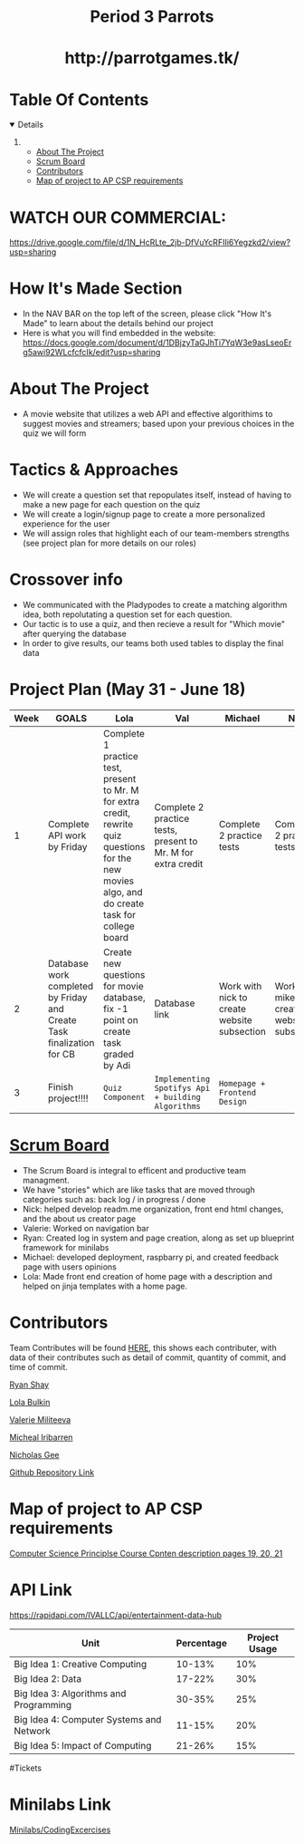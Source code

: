  <!-- PROJECT LOGO -->
<h1 align="center">Period 3 Parrots</h1>
<h1 align="center">http://parrotgames.tk/</h1>


<!-- TABLE OF CONTENTS -->
# Table Of Contents
<details open="open">
  <ol>
    <li>
      <ul>
          <li><a href="#about-the-project">About The Project</a></li> 
          <li><a href="#scrum-board">Scrum Board</a></li>
          <li><a href="#contributors">Contributors</a></li>
          <li><a href="#map-of-project-to-ap-csp-requirements">Map of project to AP CSP requirements</a></li>
      <ul>
    </li>
  </ol>
  </ol>
</details>

# WATCH OUR COMMERCIAL:
https://drive.google.com/file/d/1N_HcRLte_2jb-DfVuYcRFIIi6Yegzkd2/view?usp=sharing

# How It's Made Section
 - In the NAV BAR on the top left of the screen, please click "How It's Made" to learn about the details behind our project
 - Here is what you will find embedded in the website: https://docs.google.com/document/d/1DBjzyTaGJhTi7YqW3e9asLseoErg5awi92WLcfcfcIk/edit?usp=sharing

# About The Project
 -  A movie website that utilizes a web API and effective algorithims to suggest movies and streamers; based upon your previous choices in the quiz we will form 

# Tactics & Approaches 
 - We will create a question set that repopulates itself, instead of having to make a new page for each question on the quiz
 - We will create a login/signup page to create a more personalized experience for the user
 - We will assign roles that highlight each of our team-members strengths (see project plan for more details on our roles)

# Crossover info
 - We communicated with the Pladypodes to create a matching algorithm idea, both repolutating a question set for each question.
 - Our tactic is to use a quiz, and then recieve a result for "Which movie" after querying the database 
 - In order to give results, our teams both used tables to display the final data

# Project Plan (May 31 - June 18)
| Week | GOALS | Lola | Val | Michael | Nick | Ryan |
| ------------- | ------------- | ----------- | ----------- | ----------- | ----------- | ----------- |
|  1| Complete API work by Friday | Complete 1 practice test, present to Mr. M for extra credit, rewrite quiz questions for the new movies algo, and do create task for college board | Complete 2 practice tests, present to Mr. M for extra credit | Complete 2 practice tests | Complete 2 practice tests | Complete 2 practice tests, present to Mr. M for extra credit |
|  2| Database work completed by Friday and Create Task finalization for CB | Create new questions for movie database, fix -1 point on create task graded by Adi | Database link | Work with nick to create website subsection | Work with mike to create website subsection | Database link with Val |
|  3| Finish project!!!! | ``` Quiz Component ```| ```Implementing Spotifys Api + building Algorithms ``` | ``` Homepage + Frontend Design ``` | ```  ``` | ``` Api Work + Algorithms ``` |

# [Scrum Board](https://github.com/MaxVukovich/P2Lions/projects/1?fullscreen=true)
 - The Scrum Board is integral to efficent and productive team managment. 
 - We have "stories" which are like tasks that are moved through categories such as: back log / in progress / done
 - Nick: helped develop readm.me organization, front end html changes, and the about us creator page
 - Valerie: Worked on navigation bar 
 - Ryan: Created log in system and page creation, along as set up blueprint framework for minilabs
 - Michael: developed deployment, raspbarry pi, and created feedback page with users opinions
 - Lola: Made front end creation of home page with a description and helped on jinja templates with a home page. 
# Contributors
Team Contributes will be found [HERE](https://github.com/ryanshay18/P3Parrots/graphs/contributors), this shows each contributer, with data of their contributes such as detail of commit, quantity of commit, and time of commit.

[Ryan Shay](https://github.com/ryanshay18)

[Lola Bulkin](https://github.com/lolabulkin)

[Valerie Militeeva](https://github.com/valeriemiliteeva)

[Micheal Iribarren](https://github.com/MICHEALIRIBARREN)

[Nicholas Gee](https://github.com/1855495)

[Github Repository Link](https://github.com/ryanshay18/P3Parrots)

# Map of project to AP CSP requirements
[Computer Science Principlse Course Cpnten description pages 19, 20, 21](https://apcentral.collegeboard.org/pdf/ap-computer-science-principles-course-and-exam-description.pdf?course=ap-computer-science-principles)

# API Link
https://rapidapi.com/IVALLC/api/entertainment-data-hub


| Unit | Percentage | Project Usage |
| ------------- | ----------- | ----------- |
|  Big Idea 1: Creative Computing | 10-13% | 10% |
|  Big Idea 2: Data | 17-22% | 30% |
|  Big Idea 3: Algorithms and Programming | 30-35% | 25% |
|  Big Idea 4: Computer Systems and Network | 11-15% | 20% |
|  Big Idea 5: Impact of Computing | 21-26% | 15% |

#Tickets
<!-- # Previous Assignments -->
<!-- Can add previous stuff you did here -->

# Minilabs Link
[Minilabs/CodingExcercises](https://github.com/ryanshay18/P3-Parrots/tree/main/codingexercises)


